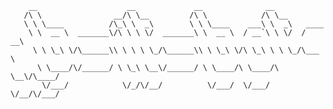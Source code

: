 
        __                    __             __              __             
       /\ \                __/\ \__         /\ \            /\ \__          
       \ \ \____          /\_\ \  _\        \ \ \____    ___\ \  _\   ____  
        \ \  __ \  _______\/\ \ \ \/  _______\ \  __ \  / __`\ \ \/  /  __\ 
         \ \ \_\ \/\______\\ \ \ \ \_/\______\\ \ \_\ \/\ \_\ \ \ \_/\___  \
          \ \____/\/______/ \ \_\ \__\/______/ \ \____/\ \____/\ \__\/\____/
           \/___/            \/_/\/__/          \/___/  \/___/  \/__/\/___/ 



